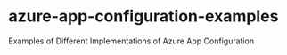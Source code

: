 # azure-app-configuration-examples
Examples of Different Implementations of Azure App Configuration
